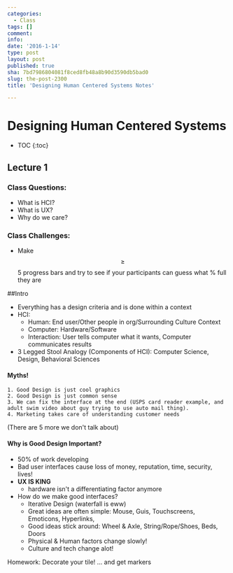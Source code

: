 ```yaml
---
categories:
  - Class
tags: []
comment: 
info: 
date: '2016-1-14'
type: post
layout: post
published: true
sha: 7bd7986804081f8ced8fb48a8b90d3590db5bad0
slug: the-post-2300
title: 'Designing Human Centered Systems Notes'

---
```


# Designing Human Centered Systems

* TOC
{:toc}

## Lecture 1

### Class Questions:

- What is HCI?
- What is UX?
- Why do we care?

### Class Challenges:

- Make $$\geq$$ 5 progress bars and try to see if your participants can guess what % full they are

##Intro
- Everything has a design criteria and is done within a context
- HCI:
    - Human: End user/Other people in org/Surrounding Culture Context
    - Computer: Hardware/Software
    - Interaction: User tells computer what it wants, Computer communicates results
- 3 Legged Stool Analogy (Components of HCI): Computer Science, Design, Behavioral Sciences

#### Myths!
    1. Good Design is just cool graphics
    2. Good Design is just common sense
    3. We can fix the interface at the end (USPS card reader example, and adult swim video about guy trying to use auto mail thing).
    4. Marketing takes care of understanding customer needs

(There are 5 more we don't talk about)

#### Why is Good Design Important?
- 50% of work developing
- Bad user interfaces cause loss of money, reputation, time, security, lives! 
- **UX IS KING**
    - hardware isn't a differentiating factor anymore
- How do we make good interfaces?
    - Iterative Design (waterfall is eww)
    - Great ideas are often simple: Mouse, Guis, Touchscreens, Emoticons, Hyperlinks,
    - Good ideas stick around: Wheel & Axle, String/Rope/Shoes, Beds, Doors
    - Physical & Human factors change slowly!
    - Culture and tech change alot!

Homework: Decorate your tile! ... and get markers 